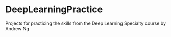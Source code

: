 # DeepLearningPractice
Projects for practicing the skills from the Deep Learning Specialty course by Andrew Ng
